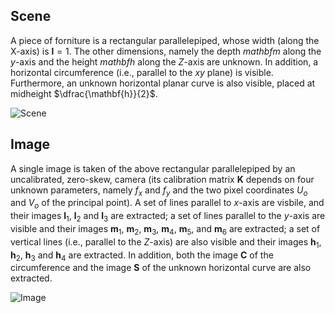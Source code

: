 ## Scene 
A piece of forniture is a rectangular parallelepiped, whose width (along the X-axis) is $\mathbf{l}=1$.
The other dimensions, namely the depth $mathbf{m}$ along the $y$-axis and the height $mathbf{h}$ along the $Z$-axis are unknown. 
In addition, a horizontal circumference (i.e., parallel to the $xy$ plane) is visible. 
Furthermore, an unknown horizontal planar curve is also visible, placed at midheight $\dfrac{\mathbf{h}}{2}$.

![Scene](https://github.com/Chri060/iacv-homework-rossi/blob/main/image/scene.jpg)

## Image
A single image is taken of the above rectangular parallelepiped by an uncalibrated, zero-skew, camera (its calibration matrix $\mathbf{K}$ depends on four unknown parameters, namely $f_x$ and $f_y$ and the two pixel coordinates $U_o$ and $V_o$ of the principal point). 
A set of lines parallel to $x$-axis are visbile, and their images $\mathbf{l}_1$, $\mathbf{l}_2$ and $\mathbf{l}_3$ are extracted; a set of lines parallel to the $y$-axis are visible and their images $\mathbf{m}_1$, $\mathbf{m}_2$, $\mathbf{m}_3$, $\mathbf{m}_4$, $\mathbf{m}_5$, and $\mathbf{m}_6$ are extracted; a set of vertical lines (i.e., parallel to the $Z$-axis) are also visible and their images $\mathbf{h}_1$, $\mathbf{h}_2$, $\mathbf{h}_3$ and $\mathbf{h}_4$ are extracted. 
In addition, both the image $\mathbf{C}$ of the circumference and the image $\mathbf{S}$ of the unknown horizontal curve are also extracted. 

![Image](https://github.com/Chri060/iacv-homework-rossi/blob/main/image/image.jpg)
